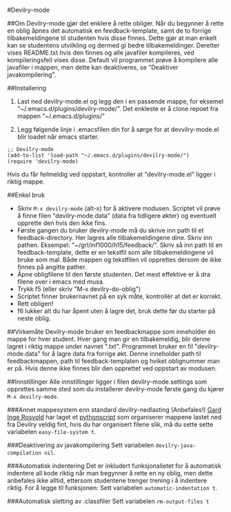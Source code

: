 #Devilry-mode

##Om
Devilry-mode gjør det enklere å rette obliger. Når du begynner å rette en oblig åpnes det automatisk en feedback-template, samt de to forrige tilbakemeldingene til studenten hvis disse finnes. Dette gjør at man enkelt kan se studentens utvilkling og dermed gi bedre tilbakemeldinger. Deretter vises README.txt hvis den finnes og alle javafiler kompileres, ved kompileringsfeil vises disse.
Default vil programmet prøve å kompilere alle javafiler i mappen, men dette kan deaktiveres, se "Deaktiver javakompilering".


##Installering
1) Last ned devilry-mode.el og legg den i en passende mappe, for eksemel "~/.emacs.d/plugins/devilry-mode/". Det enkleste er å clone repoet fra mappen "~/.emacs.d/plugins/"

2) Legg følgende linje i .emacsfilen din for å sørge for at devvilry-mode.el blir loadet når emacs starter.

``` elisp
;; Devilry-mode
(add-to-list 'load-path "~/.emacs.d/plugins/devilry-mode/")
(require 'devilry-mode)
```
Hvis du får feilmeldig ved oppstart, kontroller at "devilry-mode.el" ligger i riktig mappe.


##Enkel bruk
- Skriv `M-x devilry-mode` (alt-x) for å aktivere modusen. Scriptet vil prøve å finne filen "devilry-mode.data" (data fra tidligere økter) og eventuelt opprette den hvis den ikke fins.
- Første gangen du bruker devilry-mode må du skrive inn path til et feedback-directory. Her lagres alle tilbakemeldingene dine. Skriv inn pathen. Eksempel: "~/grl/inf1000/h15/feedback/". Skriv så inn path til en feedback-template, dette er en tekstfil som alle tilbakemeldingene vil bruke som mal. Både mappen og tekstfilen vil opprettes dersom de ikke finnes på angitte pather.
- Åpne obligfilene til den første studenten. Det mest effektive er å dra filene over i emacs med musa.
- Trykk f5 (eller skriv "M-x devilry-do-oblig")
- Scriptet finner brukernavnet på en syk måte, kontrollér at det er korrekt.
- Rett obligen!
- f6 lukker alt du har åpent uten å lagre det, bruk dette før du starter på neste oblig.

##Virkemåte
Devilry-mode bruker en feedbackmappe som inneholder én mappe for hver student. Hver gang man gir en tilbakemeldig, blir denne lagret i riktig mappe under navnet "<oblignummer>.txt".
Programmet bruker en fil "devilry-mode.data" for å lagre data fra forrige økt. Denne inneholder path til feedbackmappen, path til feedback-templaten og hviket oblignummer man er på. Hvis denne ikke finnes blir den opprettet ved oppstart av modusen.

##Innstillinger
Alle innstillinger ligger i filen devilry-mode.settings som opprettes samme sted som du installerer devilry-mode første gang du kjører `M-x devilry-mode`.

###Annet mappesystem enn standard devilry-nedlasting (Anbefales!)
[Gard Inge Rosvold](https://github.com/gardir) har laget et [pythonscript](https://github.com/gardir/Devilry_sort) som organiserer mappene lastet ned fra Devilry veldig fint, hvis du har organisert filene slik, må du sette sette variabelen `easy-file-system t`.

###Deaktivering av javakompilering
Sett variabelen `devilry-java-compilation nil`.

###Automatisk indentering
Det er inkludert funksjonalietet for å automatisk indentere all kode riktig når man begynner å rette en ny oblig, men dette anbefales ikke alltid, ettersom studentene trenger trening i å indentere riktig. For å legge til funksjonen: Sett variabelen `automatic-indentation t`.

###Automatisk sletting av .classfiler
Sett variabelen `rm-output-files t`
